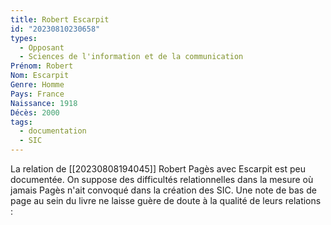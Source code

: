 ```yaml
---
title: Robert Escarpit 
id: "20230810230658"
types:
  - Opposant
  - Sciences de l'information et de la communication
Prénom: Robert
Nom: Escarpit
Genre: Homme
Pays: France
Naissance: 1918
Décès: 2000
tags:
  - documentation
  - SIC
---
```



La relation de [[20230808194045]] Robert Pagès avec Escarpit est peu documentée. On suppose des difficultés relationnelles dans la mesure où jamais Pagès n'ait convoqué dans la création des SIC.
Une note de bas de page au sein du livre ne laisse guère de doute à la qualité de leurs relations :
>